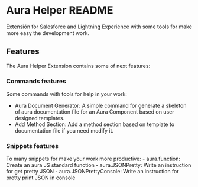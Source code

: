 # Aura Helper README

Extensión for Salesforce and Lightning Experience with some tools for make more easy the development work.

## Features

The Aura Helper Extension contains some of next features:

### Commands features
Some commands with tools for help in your work:

- Aura Document Generator: A simple command for generate a skeleton of aura documentation file for an Aura Component based on user designed templates.
- Add Method Section: Add a method section based on template to documentation file if you need modify it.

### Snippets features

To many snippets for make your work more productive:
    - aura.function: Create an aura JS standard function
    - aura.JSONPretty: Write an instruction for get pretty JSON
    - aura.JSONPrettyConsole: Write an instruction for pretty print JSON in console

<!-- \!\[feature X\]\(images/feature-x.png\) 

> Tip: Many popular extensions utilize animations. This is an excellent way to show off your extension! We recommend short, focused animations that are easy to follow.

## Requirements

If you have any requirements or dependencies, add a section describing those and how to install and configure them.

## Extension Settings

Include if your extension adds any VS Code settings through the `contributes.configuration` extension point.

For example:

This extension contributes the following settings:

* `myExtension.enable`: enable/disable this extension
* `myExtension.thing`: set to `blah` to do something

## Known Issues

Calling out known issues can help limit users opening duplicate issues against your extension.

## Release Notes

Users appreciate release notes as you update your extension.

### 1.0.0

Initial release of ...

### 1.0.1

Fixed issue #.

### 1.1.0

Added features X, Y, and Z.

-----------------------------------------------------------------------------------------------------------

## Working with Markdown

**Note:** You can author your README using Visual Studio Code.  Here are some useful editor keyboard shortcuts:

* Split the editor (`Cmd+\` on macOS or `Ctrl+\` on Windows and Linux)
* Toggle preview (`Shift+CMD+V` on macOS or `Shift+Ctrl+V` on Windows and Linux)
* Press `Ctrl+Space` (Windows, Linux) or `Cmd+Space` (macOS) to see a list of Markdown snippets

### For more information

* [Visual Studio Code's Markdown Support](http://code.visualstudio.com/docs/languages/markdown)
* [Markdown Syntax Reference](https://help.github.com/articles/markdown-basics/)

**Enjoy!**-->

